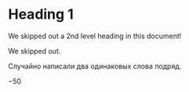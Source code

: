# Heading 1

We skipped out a 2nd level heading in this document!

We skipped out.

Случайно написали два одинаковых слова подряд.

−50
